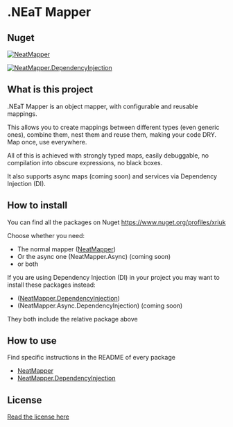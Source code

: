 # .NEaT Mapper

## Nuget

[![NeatMapper](https://img.shields.io/nuget/vpre/NeatMapper.svg?label=NeatMapper)](https://www.nuget.org/packages/NeatMapper)

[![NeatMapper.DependencyInjection](https://img.shields.io/nuget/vpre/NeatMapper.DependencyInjection.svg?label=NeatMapper.DependencyInjection)](https://www.nuget.org/packages/NeatMapper.DependencyInjection)

## What is this project

.NEaT Mapper is an object mapper, with configurable and reusable mappings.

This allows you to create mappings between different types (even generic ones),
combine them, nest them and reuse them, making your code DRY. Map once, use everywhere.

All of this is achieved with strongly typed maps, easily debuggable,
no compilation into obscure expressions, no black boxes.

It also supports async maps (coming soon) and services via Dependency Injection (DI).

## How to install

You can find all the packages on Nuget https://www.nuget.org/profiles/xriuk

Choose whether you need:
- The normal mapper ([NeatMapper](https://www.nuget.org/packages/NeatMapper))
- Or the async one (NeatMapper.Async) (coming soon)
- or both

If you are using Dependency Injection (DI) in your project you may want to install these packages instead:
- ([NeatMapper.DependencyInjection](https://www.nuget.org/packages/NeatMapper.DependencyInjection))
- (NeatMapper.Async.DependencyInjection) (coming soon)

They both include the relative package above

## How to use

Find specific instructions in the README of every package

- [NeatMapper](https://github.com/Xriuk/NeatMapper/blob/main/src/NeatMapper/README.md)
- [NeatMapper.DependencyInjection](https://github.com/Xriuk/NeatMapper/blob/main/src/NeatMapper.DependencyInjection/README.md)

## License

[Read the license here](https://github.com/Xriuk/NeatMapper/blob/main/LICENSE.md)